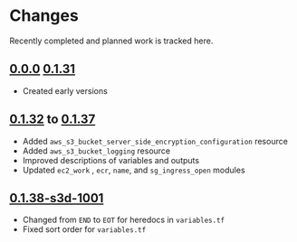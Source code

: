 # Changes
Recently completed and planned work is tracked here.

## [0.0.0](.) [0.1.31](.)
- Created early versions

## [0.1.32](.) to [0.1.37](.)
- Added `aws_s3_bucket_server_side_encryption_configuration` resource
- Added `aws_s3_bucket_logging` resource
- Improved descriptions of variables and outputs
- Updated `ec2_work` , `ecr`, `name`,  and `sg_ingress_open` modules

## [0.1.38-s3d-1001](.)
- Changed from `END` to `EOT` for heredocs in `variables.tf`
- Fixed sort order for `variables.tf`
